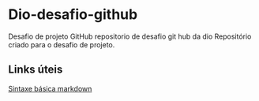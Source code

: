 # Dio-desafio-github
Desafio de projeto GitHub
repositorio de desafio git hub da dio
Repositório criado para o desafio de projeto.

## Links úteis
[Sintaxe básica markdown](linkedin.com/in/patricia-carvalho-de-souza-82a2b6202)
